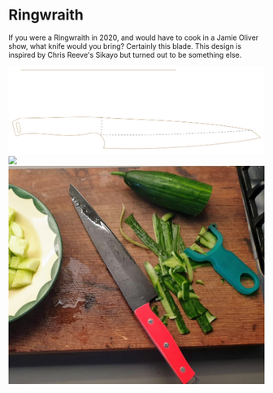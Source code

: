 # Ringwraith
If you were a Ringwraith in 2020, and would have to cook in a Jamie Oliver show, what knife would you bring? Certainly this blade. This design is inspired by Chris Reeve's Sikayo but turned out to be something else.

![](ringwraith.svg)
![](preview.svg)
![preview](gallery_1.jpg)
